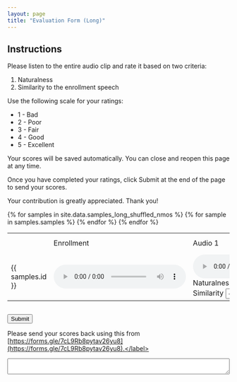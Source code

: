 ```yaml
---
layout: page
title: "Evaluation Form (Long)"
--- 
```


## Instructions


Please listen to the entire audio clip and rate it based on two criteria:

1. Naturalness
2. Similarity to the enrollment speech

Use the following scale for your ratings:

- 1 - Bad
- 2 - Poor
- 3 - Fair
- 4 - Good
- 5 - Excellent

Your scores will be saved automatically. You can close and reopen this page at any time.

Once you have completed your ratings, click Submit at the end of the page to send your scores.

Your contribution is greatly appreciated. Thank you!

<style>
select {
  padding: 2px;
  width: 50px
}
</style>

<div style="overflow: scroll">
<table>
    <tr>
        <td></td>
        <td>Enrollment</td>
        <td>Audio 1</td>
        <td>Audio 2</td>
        <td>Audio 3</td>
        <td>Audio 4</td>
        <td>Audio 5</td>
    </tr>
    {% for samples in site.data.samples_long_shuffled_nmos %}
        <tr>
            <td>{{ samples.id }}</td>
            <td><audio controls><source src="{{ samples.enroll }}" type="audio/wav"></audio></td>
            {% for sample in samples.samples %}
            <script>
                window.addEventListener('load', function() {
                    var savedValue = localStorage.getItem('long.nmos.{{ samples.id }}.{{ forloop.index }}');
                    if (savedValue) {
                        document.getElementById('long.nmos.{{ samples.id }}.{{ forloop.index }}').value = savedValue;
                    }
                    var savedValue = localStorage.getItem('long.smos.{{ samples.id }}.{{ forloop.index }}');
                    if (savedValue) {
                        document.getElementById('long.smos.{{ samples.id }}.{{ forloop.index }}').value = savedValue;
                    }
                });
            </script>
            <td><audio controls><source src="{{ sample }}" type="audio/wav"></audio>
            <br>
            <label>Naturalness</label>
                <select id="long.nmos.{{ samples.id }}.{{ forloop.index }}" onchange="localStorage.setItem('long.nmos.{{ samples.id }}.{{ forloop.index }}', this.value)" onshow="console.log('hello')">
                    <option value="null">-</option>
                    <option value="1">1</option>
                    <option value="2">2</option>
                    <option value="3">3</option>
                    <option value="4">4</option>
                    <option value="5">5</option>
                </select>
                <br>
            <label>Similarity</label>
                <select id="long.smos.{{ samples.id }}.{{ forloop.index }}" onchange="localStorage.setItem('long.smos.{{ samples.id }}.{{ forloop.index }}', this.value)">
                    <option value="null">-</option>
                    <option value="1">1</option>
                    <option value="2">2</option>
                    <option value="3">3</option>
                    <option value="4">4</option>
                    <option value="5">5</option>
                </select>
            </td>
            {% endfor %}
        </tr>
    {% endfor %}
</table>
</div>

<script>
function submit() {
    const elements = document.querySelectorAll('[id^="long"]');
    const scores = Object.fromEntries(Array.from(elements).map(element => [element.id, element.value]))
    const scores_str = JSON.stringify(scores)
    document.getElementById("score_str").value = scores_str
    navigator.clipboard.writeText(scores_str)
    alert("Your scores were copied to the clipboard. Please send it back to the requester.")
}
</script>


<button onclick="submit()">Submit</button>

<label>Please send your scores back using this from [https://forms.gle/7cL9Rb8pytav26yu8](https://forms.gle/7cL9Rb8pytav26yu8).</label>
<textarea id="score_str" style="width: 100%"></textarea>
